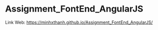 # Assignment_FontEnd_AngularJS

Link Web: https://minhxthanh.github.io/Assignment_FontEnd_AngularJS/

